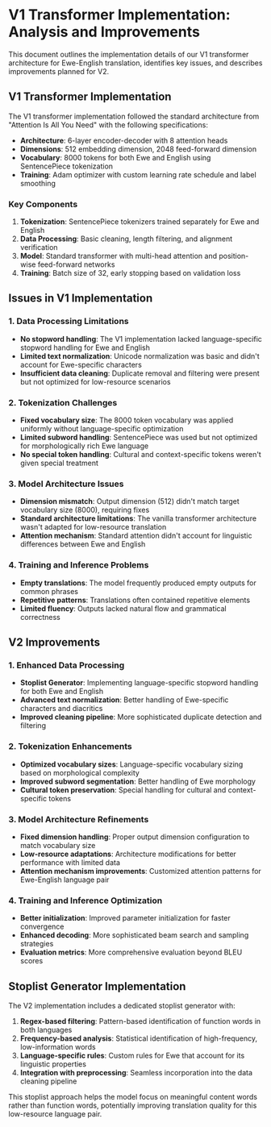 # V1 Transformer Implementation: Analysis and Improvements

This document outlines the implementation details of our V1 transformer architecture for Ewe-English translation, identifies key issues, and describes improvements planned for V2.

## V1 Transformer Implementation

The V1 transformer implementation followed the standard architecture from "Attention Is All You Need" with the following specifications:

- **Architecture**: 6-layer encoder-decoder with 8 attention heads
- **Dimensions**: 512 embedding dimension, 2048 feed-forward dimension
- **Vocabulary**: 8000 tokens for both Ewe and English using SentencePiece tokenization
- **Training**: Adam optimizer with custom learning rate schedule and label smoothing

### Key Components

1. **Tokenization**: SentencePiece tokenizers trained separately for Ewe and English
2. **Data Processing**: Basic cleaning, length filtering, and alignment verification
3. **Model**: Standard transformer with multi-head attention and position-wise feed-forward networks
4. **Training**: Batch size of 32, early stopping based on validation loss

## Issues in V1 Implementation

### 1. Data Processing Limitations

- **No stopword handling**: The V1 implementation lacked language-specific stopword handling for Ewe and English
- **Limited text normalization**: Unicode normalization was basic and didn't account for Ewe-specific characters
- **Insufficient data cleaning**: Duplicate removal and filtering were present but not optimized for low-resource scenarios

### 2. Tokenization Challenges

- **Fixed vocabulary size**: The 8000 token vocabulary was applied uniformly without language-specific optimization
- **Limited subword handling**: SentencePiece was used but not optimized for morphologically rich Ewe language
- **No special token handling**: Cultural and context-specific tokens weren't given special treatment

### 3. Model Architecture Issues

- **Dimension mismatch**: Output dimension (512) didn't match target vocabulary size (8000), requiring fixes
- **Standard architecture limitations**: The vanilla transformer architecture wasn't adapted for low-resource translation
- **Attention mechanism**: Standard attention didn't account for linguistic differences between Ewe and English

### 4. Training and Inference Problems

- **Empty translations**: The model frequently produced empty outputs for common phrases
- **Repetitive patterns**: Translations often contained repetitive elements
- **Limited fluency**: Outputs lacked natural flow and grammatical correctness

## V2 Improvements

### 1. Enhanced Data Processing

- **Stoplist Generator**: Implementing language-specific stopword handling for both Ewe and English
- **Advanced text normalization**: Better handling of Ewe-specific characters and diacritics
- **Improved cleaning pipeline**: More sophisticated duplicate detection and filtering

### 2. Tokenization Enhancements

- **Optimized vocabulary sizes**: Language-specific vocabulary sizing based on morphological complexity
- **Improved subword segmentation**: Better handling of Ewe morphology
- **Cultural token preservation**: Special handling for cultural and context-specific tokens

### 3. Model Architecture Refinements

- **Fixed dimension handling**: Proper output dimension configuration to match vocabulary size
- **Low-resource adaptations**: Architecture modifications for better performance with limited data
- **Attention mechanism improvements**: Customized attention patterns for Ewe-English language pair

### 4. Training and Inference Optimization

- **Better initialization**: Improved parameter initialization for faster convergence
- **Enhanced decoding**: More sophisticated beam search and sampling strategies
- **Evaluation metrics**: More comprehensive evaluation beyond BLEU scores

## Stoplist Generator Implementation

The V2 implementation includes a dedicated stoplist generator with:

1. **Regex-based filtering**: Pattern-based identification of function words in both languages
2. **Frequency-based analysis**: Statistical identification of high-frequency, low-information words
3. **Language-specific rules**: Custom rules for Ewe that account for its linguistic properties
4. **Integration with preprocessing**: Seamless incorporation into the data cleaning pipeline

This stoplist approach helps the model focus on meaningful content words rather than function words, potentially improving translation quality for this low-resource language pair.